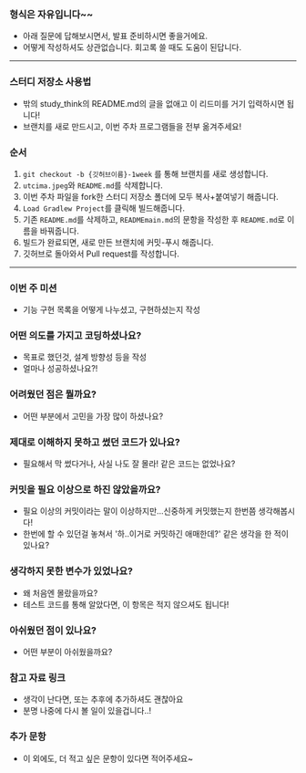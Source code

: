 ### 형식은 자유입니다~~
- 아래 질문에 답해보시면서, 발표 준비하시면 좋을거에요.
- 어떻게 작성하셔도 상관없습니다. 회고록 쓸 때도 도움이 된답니다.

--- 
### 스터디 저장소 사용법

- 밖의 study_think의 README.md의 글을 없애고 이 리드미를 거기 입력하시면 됩니다!
- 브랜치를 새로 만드시고, 이번 주차 프로그램들을 전부 옮겨주세요!

### 순서

1. ```git checkout -b {깃허브이름}-1week``` 를 통해 브랜치를 새로 생성합니다.
2. `utcima.jpeg`와 `README.md`를 삭제합니다.
3. 이번 주차 파일을 fork한 스터디 저장소 폴더에 모두 복사+붙여넣기 해줍니다.
4. `Load Gradlew Project`를 클릭해 빌드해줍니다.
5. 기존 `README.md`를 삭제하고, `READMEmain.md`의 문항을 작성한 후 `README.md`로 이름을 바꿔줍니다.
6. 빌드가 완료되면, 새로 만든 브랜치에 커밋-푸시 해줍니다.
7. 깃허브로 돌아와서 Pull request를 작성합니다.

---

### 이번 주 미션
- 기능 구현 목록을 어떻게 나누셨고, 구현하셨는지 작성

### 어떤 의도를 가지고 코딩하셨나요?
- 목표로 했던것, 설계 방향성 등을 작성
- 얼마나 성공하셨나요?!

### 어려웠던 점은 뭘까요?
- 어떤 부분에서 고민을 가장 많이 하셨나요?


### 제대로 이해하지 못하고 썼던 코드가 있나요?
- 필요해서 막 썼다거나, 사실 나도 잘 몰라! 같은 코드는 없었나요?

### 커밋을 필요 이상으로 하진 않았을까요?
- 필요 이상의 커밋이라는 말이 이상하지만...신중하게 커밋했는지 한번쯤 생각해봅시다!
- 한번에 할 수 있던걸 놓쳐서 '하..이거로 커밋하긴 애매한데?' 같은 생각을 한 적이 있나요?

### 생각하지 못한 변수가 있었나요?
- 왜 처음엔 몰랐을까요?
- 테스트 코드를 통해 알았다면, 이 항목은 적지 않으셔도 됩니다!

### 아쉬웠던 점이 있나요?
- 어떤 부분이 아쉬웠을까요?

### 참고 자료 링크
- 생각이 난다면, 또는 추후에 추가하셔도 괜찮아요
- 분명 나중에 다시 볼 일이 있을겁니다..!

### 추가 문항
- 이 외에도, 더 적고 싶은 문항이 있다면 적어주세요~

